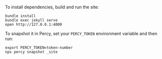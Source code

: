 To install dependencies, build and run the site:

    bundle install
    bundle exec jekyll serve
    open http://127.0.0.1:4000

To snapshot it in Percy, set your `PERCY_TOKEN` environment variable and then run:
    
    export PERCY_TOKEN=token-number
    npx percy snapshot _site
